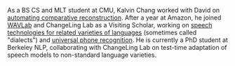 As a BS CS and MLT student at CMU, Kalvin Chang worked with David on [automating comparative reconstruction](/projects/1_automating/). After a year at Amazon, he joined [WAVLab](https://www.wavlab.org/) and ChangeLing Lab as a Visiting Scholar, working on [speech technologies for related varieties of languages](/projects/10_systematic/) (sometimes called "dialects") and [universal phone recognition](/projects/10_universal/). He is currently a PhD student at Berkeley NLP, collaborating with ChangeLing Lab on test-time adaptation of speech models to non-standard language varieties.
